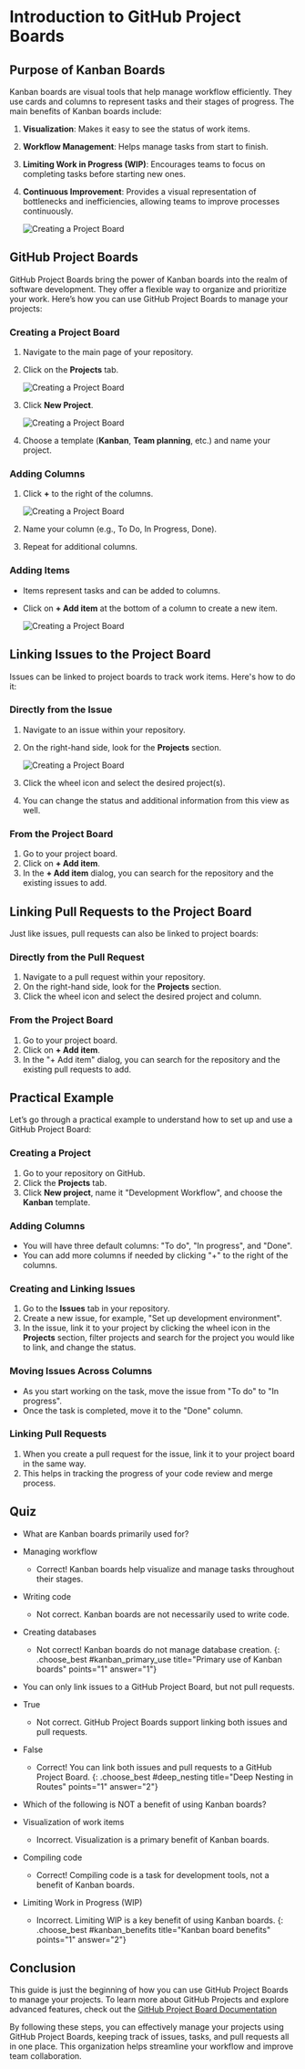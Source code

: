 # Introduction to GitHub Project Boards

## Purpose of Kanban Boards

Kanban boards are visual tools that help manage workflow efficiently. They use cards and columns to represent tasks and their stages of progress. The main benefits of Kanban boards include:

1. **Visualization**: Makes it easy to see the status of work items.
2. **Workflow Management**: Helps manage tasks from start to finish.
3. **Limiting Work in Progress (WIP)**: Encourages teams to focus on completing tasks before starting new ones.
4. **Continuous Improvement**: Provides a visual representation of bottlenecks and inefficiencies, allowing teams to improve processes continuously.

    ![Creating a Project Board](assets/kanban_board_example.jpeg)


## GitHub Project Boards

GitHub Project Boards bring the power of Kanban boards into the realm of software development. They offer a flexible way to organize and prioritize your work. Here’s how you can use GitHub Project Boards to manage your projects:

### Creating a Project Board

1. Navigate to the main page of your repository.
2. Click on the **Projects** tab.
   
    ![Creating a Project Board](assets/tab-projects.jpeg)

4. Click **New Project**.

    ![Creating a Project Board](assets/new_project_button.jpeg)

6. Choose a template (**Kanban**, **Team planning**, etc.) and name your project.

### Adding Columns

1. Click **+** to the right of the columns.

   ![Creating a Project Board](assets/add_column.jpeg)

3. Name your column (e.g., To Do, In Progress, Done).
4. Repeat for additional columns.

### Adding Items

- Items represent tasks and can be added to columns.
- Click on **+ Add item** at the bottom of a column to create a new item.

   ![Creating a Project Board](assets/add-item.jpeg)

## Linking Issues to the Project Board

Issues can be linked to project boards to track work items. Here's how to do it:

### Directly from the Issue

1. Navigate to an issue within your repository.
2. On the right-hand side, look for the **Projects** section.

    ![Creating a Project Board](assets/linking_issue_to_project.jpeg)

4. Click the wheel icon and select the desired project(s).
5. You can change the status and additional information from this view as well.

### From the Project Board

1. Go to your project board.
2. Click on **+ Add item**.
3. In the **+ Add item** dialog, you can search for the repository and the existing issues to add.

## Linking Pull Requests to the Project Board

Just like issues, pull requests can also be linked to project boards:

### Directly from the Pull Request

1. Navigate to a pull request within your repository.
2. On the right-hand side, look for the **Projects** section.
3. Click the wheel icon and select the desired project and column.

### From the Project Board

1. Go to your project board.
2. Click on **+ Add item**.
3. In the "+ Add item" dialog, you can search for the repository and the existing pull requests to add.

## Practical Example

Let’s go through a practical example to understand how to set up and use a GitHub Project Board:

### Creating a Project

1. Go to your repository on GitHub.
2. Click the **Projects** tab.
3. Click **New project**, name it "Development Workflow", and choose the **Kanban** template.

### Adding Columns

- You will have three default columns: "To do", "In progress", and "Done".
- You can add more columns if needed by clicking "+" to the right of the columns.

### Creating and Linking Issues

1. Go to the **Issues** tab in your repository.
2. Create a new issue, for example, "Set up development environment".
3. In the issue, link it to your project by clicking the wheel icon in the **Projects** section, filter projects and search for the project you would like to link, and change the status.

### Moving Issues Across Columns

- As you start working on the task, move the issue from "To do" to "In progress".
- Once the task is completed, move it to the "Done" column.

### Linking Pull Requests

1. When you create a pull request for the issue, link it to your project board in the same way.
2. This helps in tracking the progress of your code review and merge process.

## Quiz

- What are Kanban boards primarily used for?
- Managing workflow
  - Correct! Kanban boards help visualize and manage tasks throughout their stages.
- Writing code
  - Not correct. Kanban boards are not necessarily used to write code.
- Creating databases
  - Not correct! Kanban boards do not manage database creation.
{: .choose_best #kanban_primary_use title="Primary use of Kanban boards" points="1" answer="1"}

- You can only link issues to a GitHub Project Board, but not pull requests.
- True
  - Not correct. GitHub Project Boards support linking both issues and pull requests.
- False
  - Correct! You can link both issues and pull requests to a GitHub Project Board.
{: .choose_best #deep_nesting title="Deep Nesting in Routes" points="1" answer="2"}

- Which of the following is NOT a benefit of using Kanban boards?
- Visualization of work items
  - Incorrect. Visualization is a primary benefit of Kanban boards.
- Compiling code
  - Correct! Compiling code is a task for development tools, not a benefit of Kanban boards.
- Limiting Work in Progress (WIP)
  - Incorrect. Limiting WIP is a key benefit of using Kanban boards.
{: .choose_best #kanban_benefits title="Kanban board benefits" points="1" answer="2"}

## Conclusion

This guide is just the beginning of how you can use GitHub Project Boards to manage your projects. To learn more about GitHub Projects and explore advanced features, check out the [GitHub Project Board Documentation](https://docs.github.com/en/issues/planning-and-tracking-with-projects)

By following these steps, you can effectively manage your projects using GitHub Project Boards, keeping track of issues, tasks, and pull requests all in one place. This organization helps streamline your workflow and improve team collaboration.


